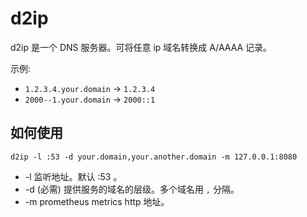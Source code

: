 # d2ip

d2ip 是一个 DNS 服务器。可将任意 ip 域名转换成 A/AAAA 记录。

示例:

- `1.2.3.4.your.domain` -> `1.2.3.4`
- `2000--1.your.domain` -> `2000::1`

## 如何使用

`d2ip -l :53 -d your.domain,your.another.domain -m 127.0.0.1:8080`

- -l 监听地址。默认 :53 。
- -d (必需) 提供服务的域名的层级。多个域名用 `,` 分隔。
- -m prometheus metrics http 地址。